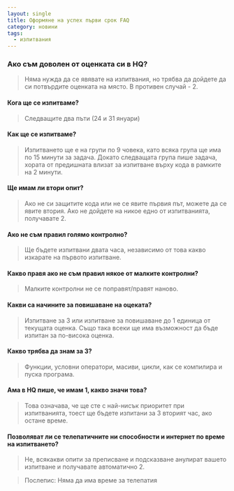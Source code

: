 ```yaml
---
layout: single
title: Оформяне на успех първи срок FAQ
category: новини
tags:
  - изпитвания
---
```


### Ако съм доволен от оценката си в HQ?
> Няма нужда да се явявате на изпитвания, но трябва да дойдете да си потвърдите оценката на място. В противен случай - 2.

#### Кога ще се изпитваме?
> Следващите два пъти (24 и 31 януари)

#### Как ще се изпитваме?
> Изпитването ще е на групи по 9 човека, като всяка група ще има по 15 минути за задача.
Докато следващата група пише задача, хората от предишната влизат за изпитване върху кода в рамките на 2 минути.

#### Ще имам ли втори опит?
> Ако не си защитите кода или не се явите първия път, можете да се явите втория.
Ако не дойдете на никое едно от изпитванията, получавате 2.

#### Ако не съм правил голямо контролно?
> Ще бъдете изпитвани двата часа, независимо от това какво изкарате на първото изпитване.

#### Какво правя ако не съм правил някое от малките контролни?
> Малките контролни не се поправят/правят наново.

#### Какви са начините за повишаване на оцеката?
> Изпитване за 3 или изпитване за повишаване до 1 единица от текущата оценка.
Също така всеки ще има възможност да бъде изпитан за по-висока оценка.

#### Какво трябва да знам за 3?
> Функции, условни оператори, масиви, цикли, как се компилира и пуска програма.

#### Ама в HQ пише, че имам 1, какво значи това?
> Това означава, че ще сте с най-нисък приоритет при изпитванията, тоест ще бъдете изпитани за 3
вторият час, ако остане време.

#### Позволяват ли се телепатичните ни способности и интернет по време на изпитването?
> Не, всякакви опити за преписване и подсказване анулират вашето изпитване и получавате автоматично 2.

> Послепис: Няма да има време за телепатия
